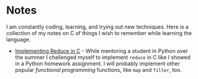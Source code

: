# Notes

I am constantly coding, learning, and trying out new techniques. Here is a collection of my notes on C of things I wish to remember while learning the language.

* [Implementing Reduce in C](reduce.md) - While mentoring a student in Python over the summer I challenged myself to implement `reduce` in C like I showed in a Python homework assignment. I will probably implement other popular *functional programming* functions, like `map` and `filter`, too.